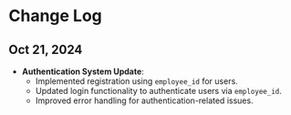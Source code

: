 # Change Log

## Oct 21, 2024
- **Authentication System Update**:
  - Implemented registration using `employee_id` for users.
  - Updated login functionality to authenticate users via `employee_id`.
  - Improved error handling for authentication-related issues.
